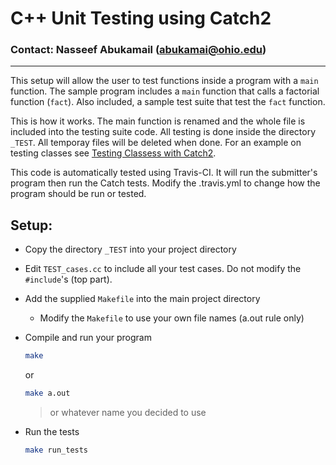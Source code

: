 # C++ Unit Testing using Catch2

### Contact: Nasseef Abukamail (abukamai@ohio.edu)

---

This setup will allow the user to test functions inside a program with a `main` function. The sample program includes a `main` function that calls a factorial function (`fact`). Also included, a sample test suite that test the `fact` function.

This is how it works. The main function is renamed and the whole file is included into the testing suite code. All testing is done inside the directory `_TEST`. All temporay files will be deleted when done. For an example on testing classes see [Testing Classess with Catch2](https://github.com/nasseef/catch-classes).

This code is automatically tested using Travis-CI. It will run the submitter's program then run the Catch tests. Modify the .travis.yml to change how the program should be run or tested.

## Setup:

* Copy the directory `_TEST` into your project directory
* Edit `TEST_cases.cc` to include all your test cases. Do not modify the `#include`'s (top part).
* Add the supplied `Makefile` into the main project directory
  * Modify the `Makefile` to use your own file names (a.out rule only)
* Compile and run your program

  ```sh
  make
  ```
    or
  ```sh
  make a.out
  ```
  > or whatever name you decided to use

* Run the tests

  ```sh
  make run_tests
  ```
